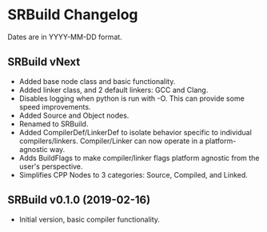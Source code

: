 # SRBuild Changelog
Dates are in YYYY-MM-DD format.

## SRBuild vNext
- Added base node class and basic functionality.
- Added linker class, and 2 default linkers: GCC and Clang.
- Disables logging when python is run with -O. This can provide some speed improvements.
- Added Source and Object nodes.
- Renamed to SRBuild.
- Added CompilerDef/LinkerDef to isolate behavior specific to individual compilers/linkers. Compiler/Linker can now operate in a platform-agnostic way.
- Adds BuildFlags to make compiler/linker flags platform agnostic from the user's perspective.
- Simplifies CPP Nodes to 3 categories: Source, Compiled, and Linked.

## SRBuild v0.1.0 (2019-02-16)
- Initial version, basic compiler functionality.

